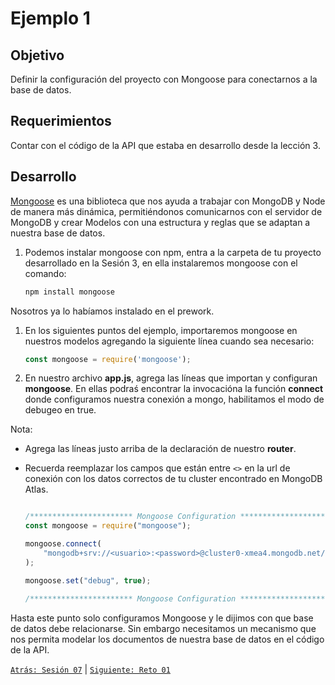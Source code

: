 # Ejemplo 1

## Objetivo

Definir la configuración del proyecto con Mongoose para conectarnos a la base de datos.

## Requerimientos

Contar con el código de la API que estaba en desarrollo desde la lección 3.

## Desarrollo

[Mongoose](https://mongoosejs.com/) es una biblioteca que nos ayuda a trabajar con MongoDB y Node de manera más dinámica, permitiéndonos comunicarnos con el servidor de MongoDB y crear Modelos con una estructura y reglas que se adaptan a nuestra base de datos.

1. Podemos instalar mongoose con npm, entra a la carpeta de tu proyecto desarrollado en la Sesión 3, en ella instalaremos mongoose con el comando:

    ```bash
    npm install mongoose
    ```

Nosotros ya lo habíamos instalado en el prework.

1. En los siguientes puntos del ejemplo, importaremos mongoose en nuestros modelos agregando la siguiente línea cuando sea necesario: 

    ```jsx
    const mongoose = require('mongoose');
    ```
1. En nuestro archivo <b>app.js</b>, agrega las líneas que importan y configuran <b>mongoose</b>. En ellas podraś encontrar la invocacióna la función <b>connect</b> donde configuramos nuestra conexión a mongo, habilitamos el modo de debugeo en true.

Nota: 
- Agrega las líneas justo arriba de la declaración de nuestro <b>router</b>.
- Recuerda reemplazar los campos que están entre `<>` en la url de conexión con los datos correctos de tu cluster encontrado en MongoDB Atlas.

    ```jsx
    
    /*********************** Mongoose Configuration *******************************/
    const mongoose = require("mongoose");

    mongoose.connect(
        "mongodb+srv://<usuario>:<password>@cluster0-xmea4.mongodb.net/<dbname>?retryWrites=true&w=majority"
    );

    mongoose.set("debug", true);

    /*********************** Mongoose Configuration *******************************/
    
    ```

Hasta este punto solo configuramos Mongoose y le dijimos con que base de datos debe relacionarse. Sin embargo necesitamos un mecanismo que nos permita modelar los documentos de nuestra base de datos en el código de la API.

[`Atrás: Sesión 07`](../README.md) | [`Siguiente: Reto 01`](../README.md)
